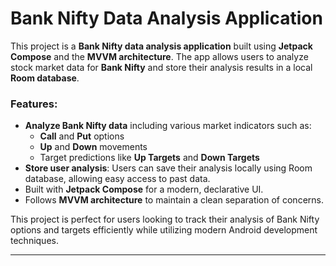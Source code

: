 # Bank Nifty Data Analysis Application

This project is a **Bank Nifty data analysis application** built using **Jetpack Compose** and the **MVVM architecture**. The app allows users to analyze stock market data for **Bank Nifty** and store their analysis results in a local **Room database**.

### Features:
- **Analyze Bank Nifty data** including various market indicators such as:
  - **Call** and **Put** options
  - **Up** and **Down** movements
  - Target predictions like **Up Targets** and **Down Targets**
- **Store user analysis**: Users can save their analysis locally using Room database, allowing easy access to past data.
- Built with **Jetpack Compose** for a modern, declarative UI.
- Follows **MVVM architecture** to maintain a clean separation of concerns.

This project is perfect for users looking to track their analysis of Bank Nifty options and targets efficiently while utilizing modern Android development techniques.

---
